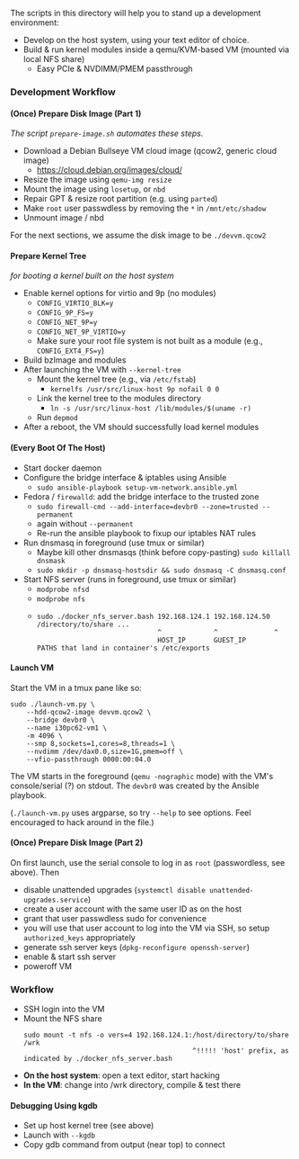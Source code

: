 The scripts in this directory will help you to stand up a development environment:

* Develop on the host system, using your text editor of choice.
* Build & run kernel modules inside a qemu/KVM-based VM (mounted via local NFS share)
    * Easy PCIe & NVDIMM/PMEM passthrough

### Development Workflow

#### (Once) Prepare Disk Image (Part 1)

*The script `prepare-image.sh` automates these steps.*

* Download a Debian Bullseye VM cloud image (qcow2, generic cloud image)
    * https://cloud.debian.org/images/cloud/
* Resize the image using `qemu-img resize`
* Mount the image using `losetup`, or `nbd`
* Repair GPT & resize root partition (e.g. using `parted`)
* Make `root` user passwdless by removing the `*` in `/mnt/etc/shadow`
* Unmount image / nbd

For the next sections, we assume the disk image to be `./devvm.qcow2`

#### Prepare Kernel Tree

*for booting a kernel built on the host system*

* Enable kernel options for virtio and 9p (no modules)
  * `CONFIG_VIRTIO_BLK=y`
  * `CONFIG_9P_FS=y`
  * `CONFIG_NET_9P=y`
  * `CONFIG_NET_9P_VIRTIO=y`
  * Make sure your root file system is not built as a module (e.g., `CONFIG_EXT4_FS=y`)
* Build bzImage and modules
* After launching the VM with `--kernel-tree`
  * Mount the kernel tree (e.g., via `/etc/fstab`)
    * `kernelfs /usr/src/linux-host 9p nofail 0 0`
  * Link the kernel tree to the modules directory
    * `ln -s /usr/src/linux-host /lib/modules/$(uname -r)`
  * Run `depmod`
* After a reboot, the VM should successfully load kernel modules

#### (Every Boot Of The Host)

* Start docker daemon
* Configure the bridge interface & iptables using Ansible
    * `sudo ansible-playbook setup-vm-network.ansible.yml `
* Fedora / `firewalld`: add the bridge interface to the trusted zone
    * `sudo firewall-cmd --add-interface=devbr0 --zone=trusted --permanent`
    * again without `--permanent`
    * Re-run the ansible playbook to fixup our iptables NAT rules
* Run dnsmasq in foreground (use tmux or similar)
    * Maybe kill other dnsmasqs (think before copy-pasting) `sudo killall dnsmask`
    *  `sudo mkdir -p dnsmasq-hostsdir && sudo dnsmasq -C dnsmasq.conf`
* Start NFS server (runs in foreground, use tmux or similar)
    * `modprobe nfsd`
    * `modprobe nfs`
    * ```
      sudo ./docker_nfs_server.bash 192.168.124.1 192.168.124.50 /directory/to/share ...
                                    ^             ^              ^ 
                                    HOST_IP       GUEST_IP       PATHS that land in container's /etc/exports
      ```

#### Launch VM

Start the VM in a tmux pane like so:

```
sudo ./launch-vm.py \
    --hdd-qcow2-image devvm.qcow2 \
    --bridge devbr0 \
    --name i30pc62-vm1 \
    -m 4096 \
    --smp 8,sockets=1,cores=8,threads=1 \
    --nvdimm /dev/dax0.0,size=1G,pmem=off \
    --vfio-passthrough 0000:00:04.0
```

The VM starts in the foreground (`qemu -nographic` mode) with the VM's console/serial (?) on stdout.
The `devbr0` was created by the Ansible playbook.

(`./launch-vm.py` uses argparse, so try `--help` to see options.
Feel encouraged to hack around in the file.)

#### (Once) Prepare Disk Image (Part 2)

On first launch, use the serial console to log in as `root` (passwordless, see above).
Then

* disable unattended upgrades (`systemctl disable unattended-upgrades.service`)
* create a user account with the same user ID as on the host
* grant that user passwdless sudo for convenience
* you will use that user account to log into the VM via SSH, so setup `authorized_keys` appropriately
* generate ssh server keys (`dpkg-reconfigure openssh-server`)
* enable & start ssh server
* poweroff VM


### Workflow

* SSH login into the VM
* Mount the NFS share
  ```
  sudo mount -t nfs -o vers=4 192.168.124.1:/host/directory/to/share /wrk
                                            ^!!!!! 'host' prefix, as indicated by ./docker_nfs_server.bash
  ```
* **On the host system**: open a text editor, start hacking
* **In the VM**: change into /wrk directory, compile & test there

#### Debugging Using kgdb

* Set up host kernel tree (see above)
* Launch with `--kgdb`
* Copy gdb command from output (near top) to connect
